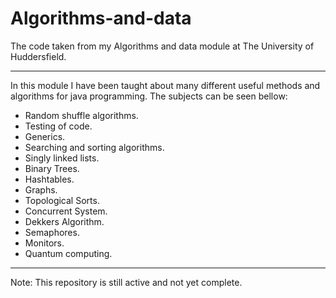 # Algorithms-and-data

The code taken from my Algorithms and data module at The University of Huddersfield.

--------------------------------------------------------------------------------------

In this module I have been taught about many different useful methods and algorithms for java programming. The subjects can be seen bellow:

- Random shuffle algorithms.
- Testing of code.
- Generics.
- Searching and sorting algorithms.
- Singly linked lists.
- Binary Trees.
- Hashtables.
- Graphs.
- Topological Sorts.
- Concurrent System.
- Dekkers Algorithm.
- Semaphores.
- Monitors.
- Quantum computing.

--------------------------------------------------------------------------------------

Note: This repository is still active and not yet complete.
